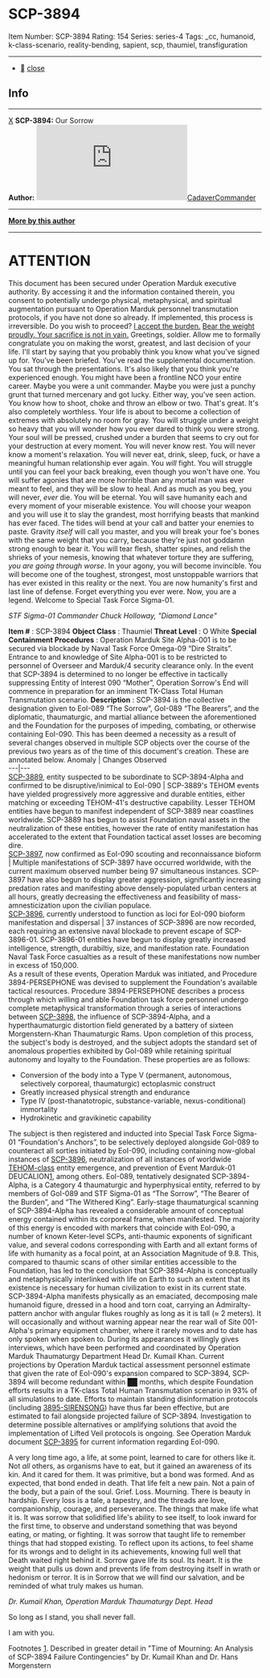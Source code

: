 # SCP-3894
Item Number: SCP-3894
Rating: 154
Series: series-4
Tags: _cc, humanoid, k-class-scenario, reality-bending, sapient, scp, thaumiel, transfiguration

---

  * [](javascript:;)
[close](javascript:;)
## Info
* * *
[X](javascript:;)
**SCP-3894:** Our Sorrow  
**Author:** [![CadaverCommander](https://www.wikidot.com/avatar.php?userid=3187823&amp;size=small&amp;timestamp=1746667011)](http://www.wikidot.com/user:info/cadavercommander)[CadaverCommander](http://www.wikidot.com/user:info/cadavercommander)
* * *
**[More by this author](http://www.scp-wiki.net/cadavercommander)**
* * *

# ATTENTION
This document has been secured under Operation Marduk executive authority. By accessing it and the information contained therein, you consent to potentially undergo physical, metaphysical, and spiritual augmentation pursuant to Operation Marduk personnel transmutation protocols, if you have not done so already. If implemented, this process is irreversible. Do you wish to proceed?
[I accept the burden.](javascript:;)
[Bear the weight proudly. Your sacrifice is not in vain.](javascript:;)
Greetings, soldier. Allow me to formally congratulate you on making the worst, greatest, and last decision of your life.
I'll start by saying that you probably think you know what you've signed up for. You've been briefed. You've read the supplemental documentation. You sat through the presentations.
It's also likely that you think you're experienced enough. You might have been a frontline NCO your entire career. Maybe you were a unit commander. Maybe you were just a punchy grunt that turned mercenary and got lucky. Either way, you've seen action. You know how to shoot, choke and throw an elbow or two. That's great.
It's also completely worthless.
Your life is about to become a collection of extremes with absolutely no room for gray. You will struggle under a weight so heavy that you will wonder how you ever dared to think you were strong. Your soul will be pressed, crushed under a burden that seems to cry out for your destruction at every moment. You will never know rest. You will never know a moment's relaxation. You will never eat, drink, sleep, fuck, or have a meaningful human relationship ever again. You _will_ fight. You will struggle until you can feel your back breaking, even though you won't have one. You will suffer agonies that are more horrible than any mortal man was ever meant to feel, and they will be slow to heal. And as much as you beg, you will never, _ever_ die.
You will be eternal.
You will save humanity each and every moment of your miserable existence. You will choose your weapon and you will use it to slay the grandest, most horrifying beasts that mankind has ever faced. The tides will bend at your call and batter your enemies to paste. Gravity _itself_ will call you master, and you will break your foe's bones with the same weight that you carry, because they're just not goddamn strong enough to bear it. You will tear flesh, shatter spines, and relish the shrieks of your nemesis, knowing that whatever torture they are suffering, _you are going through worse_. In your agony, you will become invincible. You will become one of the toughest, strongest, most unstoppable warriors that has ever existed in this reality or the next. You are now humanity's first and last line of defense.
Forget everything you ever were. Now, you are a legend.
Welcome to Special Task Force Sigma-01.
  
_STF Sigma-01 Commander Chuck Holloway, "Diamond Lance"_
  
  
  
  
  
  
**Item #** : SCP-3894 
**Object Class** : Thaumiel
**Threat Level** : O White
**Special Containment Procedures** : Operation Marduk Site Alpha-001 is to be secured via blockade by Naval Task Force Omega-09 “Dire Straits”. Entrance to and knowledge of Site Alpha-001 is to be restricted to personnel of Overseer and Marduk/4 security clearance only.
In the event that SCP-3894 is determined to no longer be effective in tactically suppressing Entity of Interest 090 “Mother”, Operation Sorrow's End will commence in preparation for an imminent TK-Class Total Human Transmutation scenario.
**Description** : SCP-3894 is the collective designation given to EoI-089 “The Sorrow”, GoI-089 “The Bearers”, and the diplomatic, thaumaturgic, and martial alliance between the aforementioned and the Foundation for the purposes of impeding, combating, or otherwise containing EoI-090.
This has been deemed a necessity as a result of several changes observed in multiple SCP objects over the course of the previous two years as of the time of this document's creation. These are annotated below.
Anomaly | Changes Observed  
---|---  
[SCP-3889](/scp-3889), entity suspected to be subordinate to SCP-3894-Alpha and confirmed to be disruptive/inimical to EoI-090 | SCP-3889's TEHOM events have yielded progressively more aggressive and durable entities, either matching or exceeding TEHOM-41's destructive capability. Lesser TEHOM entities have begun to manifest independent of SCP-3889 near coastlines worldwide. SCP-3889 has begun to assist Foundation naval assets in the neutralization of these entities, however the rate of entity manifestation has accelerated to the extent that Foundation tactical asset losses are becoming dire.  
[SCP-3897](/scp-3897), now confirmed as EoI-090 scouting and reconnaissance bioform | Multiple manifestations of SCP-3897 have occurred worldwide, with the current maximum observed number being 97 simultaneous instances. SCP-3897 have also begun to display greater aggression, significantly increasing predation rates and manifesting above densely-populated urban centers at all hours, greatly decreasing the effectiveness and feasibility of mass-amnesticization upon the civilian populace.  
[SCP-3896](/scp-3896), currently understood to function as loci for EoI-090 bioform manifestation and dispersal | 37 instances of SCP-3896 are now recorded, each requiring an extensive naval blockade to prevent escape of SCP-3896-01. SCP-3896-01 entities have begun to display greatly increased intelligence, strength, durabiltiy, size, and manifestation rate. Foundation Naval Task Force casualties as a result of these manifestations now number in excess of 150,000.  
As a result of these events, Operation Marduk was initiated, and Procedure 3894-PERSEPHONE was devised to supplement the Foundation's available tactical resources.
Procedure 3894-PERSEPHONE describes a process through which willing and able Foundation task force personnel undergo complete metaphysical transformation through a series of interactions between [SCP-3898](/scp-3898), the influence of SCP-3894-Alpha, and a hyperthaumaturgic distortion field generated by a battery of sixteen Morgenstern-Khan Thaumaturgic Rams. Upon completion of this process, the subject's body is destroyed, and the subject adopts the standard set of anomalous properties exhibited by GoI-089 while retaining spiritual autonomy and loyalty to the Foundation. These properties are as follows:
  * Conversion of the body into a Type V (permanent, autonomous, selectively corporeal, thaumaturgic) ectoplasmic construct
  * Greatly increased physical strength and endurance
  * Type IV (post-thanatotropic, substance-variable, nexus-conditional) immortality
  * Hydrokinetic and gravikinetic capability

The subject is then registered and inducted into Special Task Force Sigma-01 “Foundation's Anchors”, to be selectively deployed alongside GoI-089 to counteract all sorties initiated by EoI-090, including containing now-global instances of [SCP-3896](/scp-3896), neutralization of all instances of worldwide [TEHOM-class](/scp-3889) entity emergence, and prevention of Event Marduk-01 DEUCALION[1](javascript:;), among others.
EoI-089, tentatively designated SCP-3894-Alpha, is a Category 4 thaumaturgic and hyperphysical entity, referred to by members of GoI-089 and STF Sigma-01 as “The Sorrow”, “The Bearer of the Burden”, and “The Withered King”.
Early-stage thaumaturgical scanning of SCP-3894-Alpha has revealed a considerable amount of conceptual energy contained within its corporeal frame, when manifested. The majority of this energy is encoded with markers that coincide with EoI-090, a number of known Keter-level SCPs, anti-thaumic exponents of significant value, and several codons corresponding with Earth and all extant forms of life with humanity as a focal point, at an Association Magnitude of 9.8. This, compared to thaumic scans of other similar entities accessible to the Foundation, has led to the conclusion that SCP-3894-Alpha is conceptually and metaphysically interlinked with life on Earth to such an extent that its existence is necessary for human civilization to exist in its current state.
SCP-3894-Alpha manifests physically as an emaciated, decomposing male humanoid figure, dressed in a hood and torn coat, carrying an Admiralty-pattern anchor with angular flukes roughly as long as it is tall (≈ 2 meters). It will occasionally and without warning appear near the rear wall of Site 001-Alpha's primary equipment chamber, where it rarely moves and to date has only spoken when spoken to. During its appearances it willingly gives interviews, which have been performed and coordinated by Operation Marduk Thaumaturgy Department Head Dr. Kumail Khan.
Current projections by Operation Marduk tactical assessment personnel estimate that given the rate of EoI-090's expansion compared to SCP-3894, SCP-3894 will become redundant within ██ months, which despite Foundation efforts results in a TK-class Total Human Transmutation scenario in 93% of all simulations to date. Efforts to maintain standing disinformation protocols (including [3895-SIRENSONG](/scp-3895)) have thus far been effective, but are estimated to fail alongside projected failure of SCP-3894. Investigation to determine possible alternatives or amplifying solutions that avoid the implementation of Lifted Veil protocols is ongoing.
See Operation Marduk document [SCP-3895](/scp-3895) for current information regarding EoI-090.  
  
  
  
  
  
  
  
  
  
  
  

A very long time ago, a life, at some point, learned to care for others like it. Not _all_ others, as organisms have to eat, but it gained an awareness of its kin. And it cared for them. It was primitive, but a bond was formed.
And as expected, that bond ended in death. That life felt a new pain. Not a pain of the body, but a pain of the soul. Grief. Loss. Mourning.
There is beauty in hardship. Every loss is a tale, a tapestry, and the threads are love, companionship, courage, and perseverance. The things that make life what it is. It was sorrow that solidified life's ability to see itself, to look inward for the first time, to observe and understand something that was beyond eating, or mating, or fighting. It was sorrow that taught life to remember things that had stopped existing. To reflect upon its actions, to feel shame for its wrongs and to delight in its achievements, knowing full well that Death waited right behind it. Sorrow gave life its soul. Its heart. It is the weight that pulls us down and prevents life from destroying itself in wrath or hedonism or terror.
It is in Sorrow that we will find our salvation, and be reminded of what truly makes us human.  
  
_Dr. Kumail Khan, Operation Marduk Thaumaturgy Dept. Head_
  
  
  
  
  
  
  
  
  
  
  
  
  
  
  
  
  

So long as I stand, you shall never fall.  
  
  
I am with you.
  
  
  
  
  
  
  
  
  
  
  
  
  
  
  
  
  
  
  
  

Footnotes
[1](javascript:;). Described in greater detail in "Time of Mourning: An Analysis of SCP-3894 Failure Contingencies" by Dr. Kumail Khan and Dr. Hans Morgenstern
  
  
  
  
  